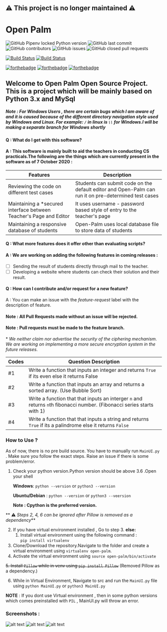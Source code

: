 ## :warning: This project is no longer maintained :warning:

# Open Palm



![GitHub Pipenv locked Python version](https://img.shields.io/github/pipenv/locked/python-version/JDeepD/Open-Palm)
![GitHub last commit](https://img.shields.io/github/last-commit/JDeepD/Open-Palm)
![GitHub contributors](https://img.shields.io/github/contributors/JDeepD/Open-Palm)
![GitHub issues](https://img.shields.io/github/issues/JDeepD/Open-Palm)
![GitHub closed pull requests](https://img.shields.io/github/issues-pr-closed/JDeepD/Open-Palm)

[![Build Status](https://dev.azure.com/jaydeepjd1125/jaydeepjd1125/_apis/build/status/JDeepD.Open-Palm?branchName=master)](https://dev.azure.com/jaydeepjd1125/jaydeepjd1125/_build/latest?definitionId=2&branchName=master)
[![Build Status](https://travis-ci.org/JDeepD/Open-Palm.svg?branch=master)](https://travis-ci.org/JDeepD/Open-Palm)


[![forthebadge](https://forthebadge.com/images/badges/just-plain-nasty.svg)](https://forthebadge.com)
[![forthebadge](https://forthebadge.com/images/badges/built-with-love.svg)](https://forthebadge.com)
[![forthebadge](https://forthebadge.com/images/badges/ctrl-c-ctrl-v.svg)](https://forthebadge.com)

## Welcome to Open Palm Open Source Project. This is a project which will be mainly based on Python 3.x and MySql
##### Note : For Windows Users , there are certain bugs which I am aware of and it is caused because of the different directory navigation style used by Windows and Linux. For example: `/` in linux is `\\` for Windows.I will be making a separate branch for Windows shortly 
#### Q : What do I get with this software?
#### A : This software is mainly built to aid the teachers in conducting CS practicals.The following are the things which are currently present in the software as of 7 October 2020 :
| Features                    |                 Description |
| ------------------------- | --------------------------- |
| Reviewing the code on different test cases | Students can submit code on the default editor and Open-Palm can run it on pre-determined test cases      |
| Maintaining a \*secured interface between Teacher's Page and Editor| It uses username - password based style of entry to the teacher's page|
| Maintaining a responsive database of students | Open-Palm uses local database file to store data of students|

#### Q : What more features does it offer other than evaluating scripts?
#### A : We are working on adding the following features in coming releases :
- [ ] Sending the result of students directly through mail to the teacher.
- [ ] Developing a website where students can check their solution and their result.

#### Q : How can I contribute and/or request for a new feature?
 A : You can make an issue with the *feature-request* label with the description of feature.

#### Note : All Pull Requests made without an issue will be rejected.
#### Note : Pull requests must be made to the feature branch.
\* *We neither claim nor advertise the security of the ciphering mechanism. We are working on implementing a more secure encryption system in the future releases.*

| Codes                    |                Question Description |
| ------------------------- | --------------------------- |
| #1 | Write a function that inputs an integer and returns `True` if its even else it returns False  |
| #2| Write a function that inputs an array and returns a sorted array. (Use Bubble Sort)|
| #3 | Write a function that that inputs an interger `n` and returns `n`th fibonacci number. (Fibonacci series starts with 1)|
| #4 | Write a function that that inputs a string and returns `True` if its a palindrome else it returns `False`|

### How to Use ?

As of now, there is no pre build source. You have to manually run `MainUI.py` . Make sure you follow the exact steps. Raise an issue if there is some problem/error.



1. Check your python version.Python version should be above 3.6 .Open your shell

   **Windows**: `python --version` or `python3 --version`
   
   **Ubuntu/Debian** : `python --version` or `python3 --veersion`
   
   **Note : Cpython is the preferred version.**

** :warning: _Steps 2, 4, 6 can be ignored after Pillow is removed as a dependency_**

2. If you have virtual environment installed , Go to step 3.
   **else:**
   1. Install virtual environment using the following command :    
    `pip install virtualenv`     
 3. Clone/Download the repository.Navigate to the folder and  create a virtual environment using `virtualenv open-palm`.
 4. Activate the virtual environment using `source open-palm/bin/activate` 
 
 ~~5. Install `Pillow`  while in venv using `pip install Pillow`~~ (Removed Pillow as a dependency.)
 
 6. While in Virtual Environment, Navigate to src and run the `MainUI.py` file using `python MainUI.py` or `python3 MainUI.py` 
   

**NOTE** : If you dont use Virtual environment , then in some python versions which comes preinstalled with `PIL` , MainUI.py will throw an error. 


### Screenshots :
![alt text](https://github.com/Nova-Striker/Open-Palm/blob/master/screenshots/Screenshot%20from%202020-10-09%2023-17-20.jpg)
![alt text](https://github.com/Nova-Striker/Open-Palm/blob/master/screenshots/Screenshot%20from%202020-10-09%2023-18-44%20(1).jpg)
![alt text](https://github.com/Nova-Striker/Open-Palm/blob/master/screenshots/Screenshot%20from%202020-10-09%2023-19-19.jpg)

